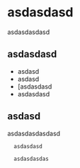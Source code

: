 # asdasdasd

asdasdasdasd

## asdasdasd

- asdasd
- asdasd
- [asdasdasd
- asdasdasd

## asdasd

asdasdasdasdasd

```bash
  asdasdasd
```

```bash
  asdasdasdas
```
